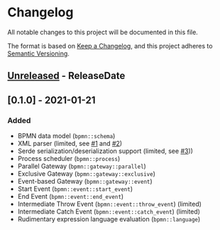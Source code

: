 # Changelog
All notable changes to this project will be documented in this file.

The format is based on [Keep a Changelog](https://keepachangelog.com/en/1.0.0/),
and this project adheres to [Semantic Versioning](https://semver.org/spec/v2.0.0.html).

<!-- next-header -->

## [Unreleased] - ReleaseDate

## [0.1.0] - 2021-01-21

### Added
- BPMN data model (`bpmn::schema`)
- XML parser (limited, see [#1][i1] and [#2][i2])
- Serde serialization/deserialization support (limited, see [#3][i3]))
- Process scheduler (`bpmn::process`)
- Parallel Gateway (`bpmn::gateway::parallel`)
- Exclusive Gateway (`bpmn::gateway::exclusive`)
- Event-based Gateway (`bpmn::gateway::event`)
- Start Event (`bpmn::event::start_event`)
- End Event (`bpmn::event::end_event`)
- Intermediate Throw Event (`bpmn::event::throw_event`) (limited)
- Intermediate Catch Event (`bpmn::event::catch_event`) (limited)
- Rudimentary expression language evaluation (`bpmn::language`)

<!-- next-url -->
[Unreleased]: https://github.com/bpxe/bpxe/compare/v0.1.0...HEAD

[i1]: https://github.com/bpxe/bpxe/issues/1
[i2]: https://github.com/bpxe/bpxe/issues/2
[i3]: https://github.com/bpxe/bpxe/issues/3
